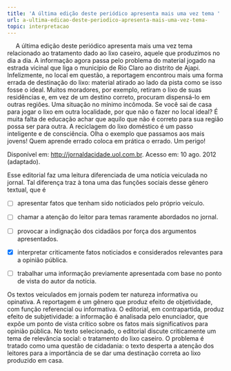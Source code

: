 ```yaml
---
title: 'A última edição deste periódico apresenta mais uma vez tema '
url: a-ultima-edicao-deste-periodico-apresenta-mais-uma-vez-tema-
topic: interpretacao
---
```



     A última edição deste periódico apresenta mais uma vez tema relacionado ao tratamento dado ao lixo caseiro, aquele que produzimos no dia a dia. A informação agora passa pelo problema do material jogado na estrada vicinal que liga o município de Rio Claro ao distrito de Ajapi. Infelizmente, no local em questão, a reportagem encontrou mais uma forma errada de destinação do lixo: material atirado ao lado da pista como se isso fosse o ideal. Muitos moradores, por exemplo, retiram o lixo de suas residências e, em vez de um destino correto, procuram dispensá-lo em outras regiões. Uma situação no mínimo incômoda. Se você sai de casa para jogar o lixo em outra localidade, por que não o fazer no local ideal? É muita falta de educação achar que aquilo que não é correto para sua região possa ser para outra. A reciclagem do lixo doméstico é um passo inteligente e de consciência. Olha o exemplo que passamos aos mais jovens! Quem aprende errado coloca em prática o errado. Um perigo!

Disponível em: http://jornaldacidade.uol.com.br. Acesso em: 10 ago. 2012 (adaptado).

Esse editorial faz uma leitura diferenciada de uma notícia veiculada no jornal. Tal diferença traz à tona uma das funções sociais desse gênero textual, que é



- [ ] apresentar fatos que tenham sido noticiados pelo próprio veículo.
- [ ] chamar a atenção do leitor para temas raramente abordados no jornal.
- [ ] provocar a indignação dos cidadãos por força dos argumentos apresentados.
- [x] interpretar criticamente fatos noticiados e considerados relevantes para a opinião pública.
- [ ] trabalhar uma informação previamente apresentada com base no ponto de vista do autor da notícia.


Os textos veiculados em jornais podem ter natureza informativa ou opinativa. A reportagem é um gênero que produz efeito de objetividade, com função referencial ou informativa. O editorial, em contrapartida, produz efeito de subjetividade: a informação é analisada pelo enunciador, que expõe um ponto de vista crítico sobre os fatos mais significativos para opinião pública. No texto selecionado, o editorial discute criticamente um tema de relevância social: o tratamento do lixo caseiro. O problema é tratado como uma questão de cidadania: o texto desperta a atenção dos leitores para a importância de se dar uma destinação correta ao lixo produzido em casa.
